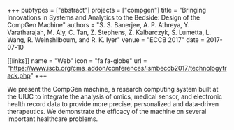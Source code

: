 +++
pubtypes = ["abstract"]
projects = ["compgen"]
title = "Bringing Innovations in Systems and Analytics to the Bedside: Design of the CompGen Machine"
authors = "S. S. Banerjee, A. P. Athreya, Y. Varatharajah, M. Aly, C. Tan, Z. Stephens, Z. Kalbarczyk, S. Lumetta, L. Wang, R. Weinshilboum, and R. K. Iyer"
venue = "ECCB 2017"
date = 2017-07-10

[[links]]
  name = "Web"
  icon = "fa fa-globe"
  url = "https://www.iscb.org/cms_addon/conferences/ismbeccb2017/technologytrack.php"
+++

We present the CompGen machine, a research computing system built at the UIUC to integrate the
analysis of omics, medical sensor, and electronic health record data to provide more precise,
personalized and data-driven therapeutics. We demonstrate the efficacy of the machine on several
important healthcare problems.
